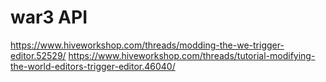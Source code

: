# war3 API

https://www.hiveworkshop.com/threads/modding-the-we-trigger-editor.52529/
https://www.hiveworkshop.com/threads/tutorial-modifying-the-world-editors-trigger-editor.46040/